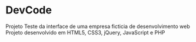 # DevCode
Projeto Teste da interface de uma empresa ficticia de desenvolvimento web
Projeto desenvolvido em HTML5, CSS3, jQuery, JavaScript e PHP
